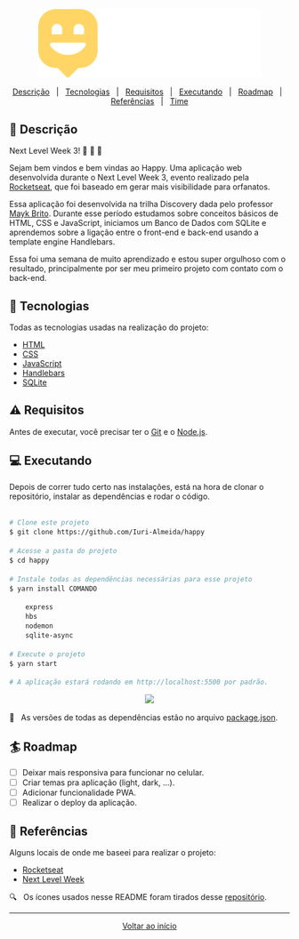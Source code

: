 <div align = "center" id = "top">

<img width="400" src="/public/images/logo.svg">

</div>

<div align = "center">

<p>

<a href="#descricao">Descrição</a> &#xa0; | &#xa0;
<a href="#tecnologias">Tecnologias</a> &#xa0; | &#xa0;
<a href="#requisitos">Requisitos</a> &#xa0; | &#xa0;
<a href="#executando">Executando</a> &#xa0; | &#xa0;
<a href="#roadmap">Roadmap</a> &#xa0; | &#xa0;
<a href="#referencias">Referências</a> &#xa0; | &#xa0;
<a href="#time">Time</a>

</p>

</div>

<div id = "descricao">

## :pushpin: Descrição

<p>

Next Level Week 3! 🎉 🚀 💜

Sejam bem vindos e bem vindas ao Happy. Uma aplicação web desenvolvida durante o Next Level Week 3, evento realizado pela [Rocketseat](https://rocketseat.com.br/), que foi baseado em gerar mais visibilidade para orfanatos.

Essa aplicação foi desenvolvida na trilha Discovery dada pelo professor [Mayk Brito](https://www.linkedin.com/in/maykbrito/). Durante esse período estudamos sobre conceitos básicos de HTML, CSS e JavaScript, iniciamos um Banco de Dados com SQLite e aprendemos sobre a ligação entre o front-end e back-end usando a template engine Handlebars.

Essa foi uma semana de muito aprendizado e estou super orgulhoso com o resultado, principalmente por ser meu primeiro projeto com contato com o back-end.

</p>

</div>

<div id = "tecnologias">

## :rocket: Tecnologias

Todas as tecnologias usadas na realização do projeto:

- [HTML](https://developer.mozilla.org/pt-BR/docs/Web/HTML)
- [CSS](https://developer.mozilla.org/pt-BR/docs/Web/CSS)
- [JavaScript](https://developer.mozilla.org/pt-BR/docs/Web/JavaScript)
- [Handlebars](https://handlebarsjs.com/)
- [SQLite](https://www.sqlite.org/index.html)

</div>

<div id = "requisitos">

## :warning: Requisitos

Antes de executar, você precisar ter o [Git](https://git-scm.com) e o [Node.js](https://nodejs.org/en/).

</div>

<div id = "executando">

## :computer: Executando

Depois de correr tudo certo nas instalações, está na hora de clonar o repositório, instalar as dependências e rodar o código.

```bash

# Clone este projeto
$ git clone https://github.com/Iuri-Almeida/happy

# Acesse a pasta do projeto
$ cd happy

# Instale todas as dependências necessárias para esse projeto
$ yarn install COMANDO

    express
    hbs
    nodemon
    sqlite-async

# Execute o projeto
$ yarn start

# A aplicação estará rodando em http://localhost:5500 por padrão.
```
<div align = "center" id = "top">

<img width="600" src="https://user-images.githubusercontent.com/60857927/109437653-b7615800-7a04-11eb-902c-7ca0b315d113.gif">

</div>

:construction: &#xa0; As versões de todas as dependências estão no arquivo <a href="./package.json">package.json</a>.

</div>

<div id = "roadmap">

## :surfer: Roadmap

- [ ] Deixar mais responsiva para funcionar no celular.
- [ ] Criar temas pra aplicação (light, dark, ...).
- [ ] Adicionar funcionalidade PWA.
- [ ] Realizar o deploy da aplicação.

</div>

<div id = "referencias">

## :key: Referências

Alguns locais de onde me baseei para realizar o projeto:

- [Rocketseat](https://rocketseat.com.br/)
- [Next Level Week](https://nextlevelweek.com/)

:mag: &#xa0; Os ícones usados nesse README foram tirados desse [repositório](https://gist.github.com/rxaviers/7360908).

</div>

<hr>

<div align = "center">

<a href = "#top">Voltar ao início</a>

</div>
